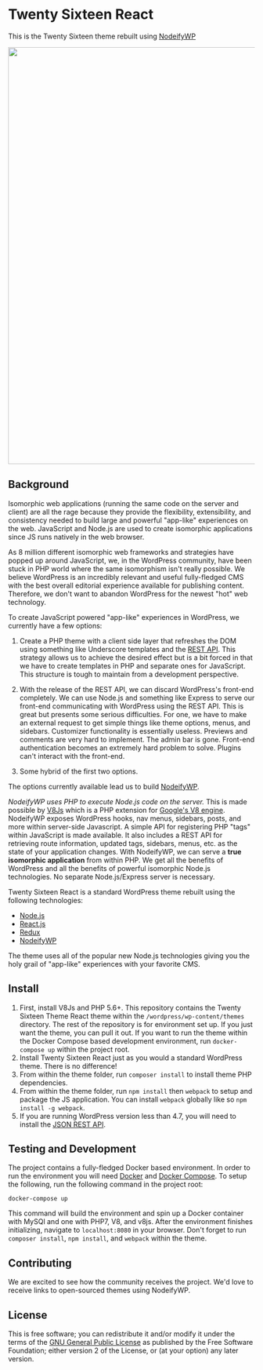 # Twenty Sixteen React

This is the Twenty Sixteen theme rebuilt using [NodeifyWP](https://github.com/10up/nodeifywp/)

<p align="center">
<a href="http://10up.com/contact/"><img src="https://10updotcom-wpengine.s3.amazonaws.com/uploads/2016/10/10up-Github-Banner.png" width="850"></a>
</p>

## Background

Isomorphic web applications (running the same code on the server and client) are all the rage because they provide the flexibility, extensibility, and consistency needed to build large and powerful "app-like" experiences on the web. JavaScript and Node.js are used to create isomorphic applications since JS runs natively in the web browser.

As 8 million different isomorphic web frameworks and strategies have popped up around JavaScript, we, in the WordPress community, have been stuck in PHP world where the same isomorphism isn't really possible. We believe WordPress is an incredibly relevant and useful fully-fledged CMS with the best overall editorial experience available for publishing content. Therefore, we don't want to abandon WordPress for the newest "hot" web technology.

To create JavaScript powered "app-like" experiences in WordPress, we currently have a few options:

1. Create a PHP theme with a client side layer that refreshes the DOM using something like Underscore templates and the [REST API](http://v2.wp-api.org/). This strategy allows us to achieve the desired effect but is a bit forced in that we have to create templates in PHP and separate ones for JavaScript. This structure is tough to maintain from a development perspective.

2. With the release of the REST API, we can discard WordPress's front-end completely. We can use Node.js and something like Express to serve our front-end communicating with WordPress using the REST API. This is great but presents some serious difficulties. For one, we have to make an external request to get simple things like theme options, menus, and sidebars. Customizer functionality is essentially useless. Previews and comments are very hard to implement. The admin bar is gone. Front-end authentication becomes an extremely hard problem to solve. Plugins can't interact with the front-end.

3. Some hybrid of the first two options.

The options currently available lead us to build [NodeifyWP](https://github.com/10up/nodeifywp/).

*NodeifyWP uses PHP to execute Node.js code on the server.* This is made possible by [V8Js](https://github.com/phpv8/v8js) which is a PHP extension for [Google's V8 engine](https://developers.google.com/v8/). NodeifyWP exposes WordPress hooks, nav menus, sidebars, posts, and more within server-side Javascript. A simple API for registering PHP "tags" within JavaScript is made available. It also includes a REST API for retrieving route information, updated tags, sidebars, menus, etc. as the state of your application changes. With NodeifyWP, we can serve a __true isomorphic application__ from within PHP. We get all the benefits of WordPress and all the benefits of powerful isomorphic Node.js technologies. No separate Node.js/Express server is necessary.

Twenty Sixteen React is a standard WordPress theme rebuilt using the following technologies:
* [Node.js](https://nodejs.org/)
* [React.js](https://facebook.github.io/react/)
* [Redux](http://redux.js.org/docs/introduction/)
* [NodeifyWP](https://github.com/10up/nodeifywp/)

The theme uses all of the popular new Node.js technologies giving you the holy grail of "app-like" experiences with your favorite CMS.

## Install

1. First, install V8Js and PHP 5.6+. This repository contains the Twenty Sixteen Theme React theme within the `/wordpress/wp-content/themes` directory. The rest of the repository is for environment set up. If you just want the theme, you can pull it out. If you want to run the theme within the Docker Compose based development environment, run `docker-compose up` within the project root.
2. Install Twenty Sixteen React just as you would a standard WordPress theme. There is no difference!
3. From within the theme folder, run `composer install` to install theme PHP dependencies.
4. From within the theme folder, run `npm install` then `webpack` to setup and package the JS application. You can install `webpack` globally like so `npm install -g webpack`.
5. If you are running WordPress version less than 4.7, you will need to install the [JSON REST API](https://wordpress.org/plugins/rest-api/).

## Testing and Development

The project contains a fully-fledged Docker based environment. In order to run the environment you will need [Docker](https://www.docker.com/) and [Docker Compose](https://docs.docker.com/compose/). To setup the following, run the following command in the project root:

`docker-compose up`

This command will build the environment and spin up a Docker container with MySQl and one with PHP7, V8, and v8js. After the environment finishes initializing, navigate to `localhost:8080` in your browser. Don't forget to run `composer install`, `npm install`, and `webpack` within the theme.

## Contributing

We are excited to see how the community receives the project. We'd love to receive links to open-sourced themes using NodeifyWP.

## License

This is free software; you can redistribute it and/or modify it under the terms of the [GNU General Public License](http://www.gnu.org/licenses/gpl-2.0.html) as published by the Free Software Foundation; either version 2 of the License, or (at your option) any later version.

